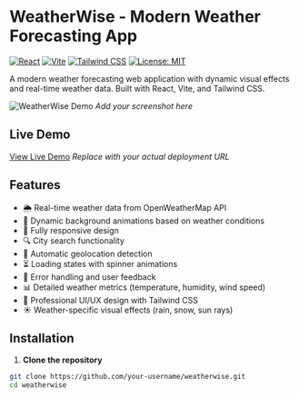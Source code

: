 # WeatherWise - Modern Weather Forecasting App

[![React](https://img.shields.io/badge/React-18.2.0-blue)](https://react.dev/)
[![Vite](https://img.shields.io/badge/Vite-4.4.0-yellowgreen)](https://vitejs.dev/)
[![Tailwind CSS](https://img.shields.io/badge/Tailwind_CSS-3.3.3-blueviolet)](https://tailwindcss.com/)
[![License: MIT](https://img.shields.io/badge/License-MIT-green)](https://opensource.org/licenses/MIT)

A modern weather forecasting web application with dynamic visual effects and real-time weather data. Built with React, Vite, and Tailwind CSS.

![WeatherWise Demo](https://via.placeholder.com/800x500.png?text=WeatherWise+Demo+SS) *Add your screenshot here*

## Live Demo
[View Live Demo](https://your-deployment-url.vercel.app) *Replace with your actual deployment URL*

## Features

- 🌦️ Real-time weather data from OpenWeatherMap API
- 🌈 Dynamic background animations based on weather conditions
- 📱 Fully responsive design
- 🔍 City search functionality
- 📍 Automatic geolocation detection
- ⏳ Loading states with spinner animations
- 🚨 Error handling and user feedback
- 📊 Detailed weather metrics (temperature, humidity, wind speed)
- 🎨 Professional UI/UX design with Tailwind CSS
- ☀️ Weather-specific visual effects (rain, snow, sun rays)

## Installation

1. **Clone the repository**
```bash
git clone https://github.com/your-username/weatherwise.git
cd weatherwise

